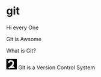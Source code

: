 # git
Hi every One

Git is Awsome






What is Git?

![GitHub Logo](./images/t.png)
Git is a Version Control System